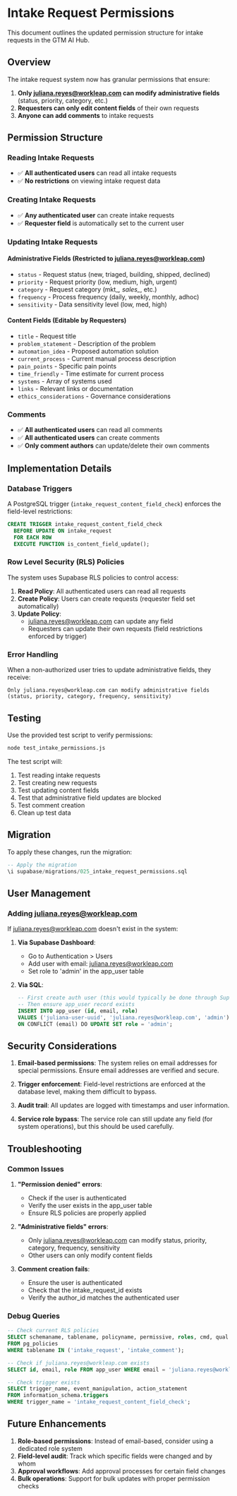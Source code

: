# Intake Request Permissions

This document outlines the updated permission structure for intake requests in the GTM AI Hub.

## Overview

The intake request system now has granular permissions that ensure:
1. **Only juliana.reyes@workleap.com can modify administrative fields** (status, priority, category, etc.)
2. **Requesters can only edit content fields** of their own requests
3. **Anyone can add comments** to intake requests

## Permission Structure

### Reading Intake Requests
- ✅ **All authenticated users** can read all intake requests
- ✅ **No restrictions** on viewing intake request data

### Creating Intake Requests
- ✅ **Any authenticated user** can create intake requests
- ✅ **Requester field** is automatically set to the current user

### Updating Intake Requests

#### Administrative Fields (Restricted to juliana.reyes@workleap.com)
- `status` - Request status (new, triaged, building, shipped, declined)
- `priority` - Request priority (low, medium, high, urgent)
- `category` - Request category (mkt_*, sales_*, etc.)
- `frequency` - Process frequency (daily, weekly, monthly, adhoc)
- `sensitivity` - Data sensitivity level (low, med, high)

#### Content Fields (Editable by Requesters)
- `title` - Request title
- `problem_statement` - Description of the problem
- `automation_idea` - Proposed automation solution
- `current_process` - Current manual process description
- `pain_points` - Specific pain points
- `time_friendly` - Time estimate for current process
- `systems` - Array of systems used
- `links` - Relevant links or documentation
- `ethics_considerations` - Governance considerations

### Comments
- ✅ **All authenticated users** can read all comments
- ✅ **All authenticated users** can create comments
- ✅ **Only comment authors** can update/delete their own comments

## Implementation Details

### Database Triggers
A PostgreSQL trigger (`intake_request_content_field_check`) enforces the field-level restrictions:

```sql
CREATE TRIGGER intake_request_content_field_check
  BEFORE UPDATE ON intake_request
  FOR EACH ROW
  EXECUTE FUNCTION is_content_field_update();
```

### Row Level Security (RLS) Policies
The system uses Supabase RLS policies to control access:

1. **Read Policy**: All authenticated users can read all requests
2. **Create Policy**: Users can create requests (requester field set automatically)
3. **Update Policy**: 
   - juliana.reyes@workleap.com can update any field
   - Requesters can update their own requests (field restrictions enforced by trigger)

### Error Handling
When a non-authorized user tries to update administrative fields, they receive:
```
Only juliana.reyes@workleap.com can modify administrative fields (status, priority, category, frequency, sensitivity)
```

## Testing

Use the provided test script to verify permissions:

```bash
node test_intake_permissions.js
```

The test script will:
1. Test reading intake requests
2. Test creating new requests
3. Test updating content fields
4. Test that administrative field updates are blocked
5. Test comment creation
6. Clean up test data

## Migration

To apply these changes, run the migration:

```sql
-- Apply the migration
\i supabase/migrations/025_intake_request_permissions.sql
```

## User Management

### Adding juliana.reyes@workleap.com
If juliana.reyes@workleap.com doesn't exist in the system:

1. **Via Supabase Dashboard**:
   - Go to Authentication > Users
   - Add user with email: juliana.reyes@workleap.com
   - Set role to 'admin' in the app_user table

2. **Via SQL**:
   ```sql
   -- First create auth user (this would typically be done through Supabase Auth)
   -- Then ensure app_user record exists
   INSERT INTO app_user (id, email, role)
   VALUES ('juliana-user-uuid', 'juliana.reyes@workleap.com', 'admin')
   ON CONFLICT (email) DO UPDATE SET role = 'admin';
   ```

## Security Considerations

1. **Email-based permissions**: The system relies on email addresses for special permissions. Ensure email addresses are verified and secure.

2. **Trigger enforcement**: Field-level restrictions are enforced at the database level, making them difficult to bypass.

3. **Audit trail**: All updates are logged with timestamps and user information.

4. **Service role bypass**: The service role can still update any field (for system operations), but this should be used carefully.

## Troubleshooting

### Common Issues

1. **"Permission denied" errors**:
   - Check if the user is authenticated
   - Verify the user exists in the app_user table
   - Ensure RLS policies are properly applied

2. **"Administrative fields" errors**:
   - Only juliana.reyes@workleap.com can modify status, priority, category, frequency, sensitivity
   - Other users can only modify content fields

3. **Comment creation fails**:
   - Ensure the user is authenticated
   - Check that the intake_request_id exists
   - Verify the author_id matches the authenticated user

### Debug Queries

```sql
-- Check current RLS policies
SELECT schemaname, tablename, policyname, permissive, roles, cmd, qual 
FROM pg_policies 
WHERE tablename IN ('intake_request', 'intake_comment');

-- Check if juliana.reyes@workleap.com exists
SELECT id, email, role FROM app_user WHERE email = 'juliana.reyes@workleap.com';

-- Check trigger exists
SELECT trigger_name, event_manipulation, action_statement 
FROM information_schema.triggers 
WHERE trigger_name = 'intake_request_content_field_check';
```

## Future Enhancements

1. **Role-based permissions**: Instead of email-based, consider using a dedicated role system
2. **Field-level audit**: Track which specific fields were changed and by whom
3. **Approval workflows**: Add approval processes for certain field changes
4. **Bulk operations**: Support for bulk updates with proper permission checks
